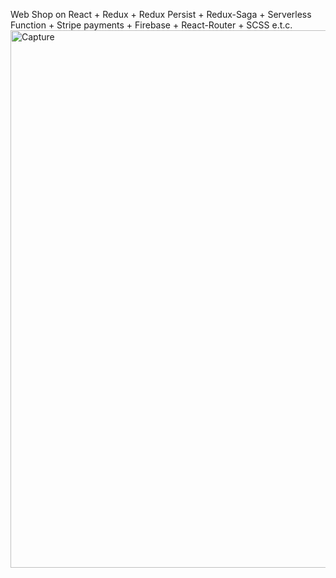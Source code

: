 Web Shop on React + Redux + Redux Persist + Redux-Saga + Serverless Function + Stripe payments + Firebase + React-Router + SCSS e.t.c.
<img width="860" alt="Capture" src="https://user-images.githubusercontent.com/61510461/209433686-61d80efc-c459-404b-92f9-89dac01ecad0.PNG">
